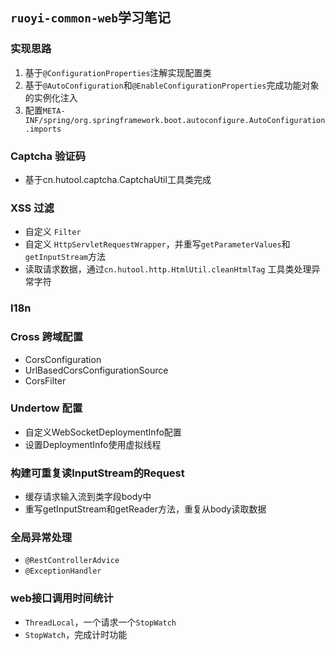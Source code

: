 ## `ruoyi-common-web`学习笔记

### 实现思路

1. 基于`@ConfigurationProperties`注解实现配置类
2. 基于`@AutoConfiguration`和`@EnableConfigurationProperties`完成功能对象的实例化注入
3. 配置`META-INF/spring/org.springframework.boot.autoconfigure.AutoConfiguration.imports`

### Captcha 验证码

- 基于cn.hutool.captcha.CaptchaUtil工具类完成

### XSS 过滤

- 自定义 `Filter`
- 自定义 `HttpServletRequestWrapper`，并重写`getParameterValues`和`getInputStream`方法
- 读取请求数据，通过`cn.hutool.http.HtmlUtil.cleanHtmlTag` 工具类处理异常字符

### I18n

### Cross 跨域配置

- CorsConfiguration
- UrlBasedCorsConfigurationSource
- CorsFilter

### Undertow 配置

- 自定义WebSocketDeploymentInfo配置
- 设置DeploymentInfo使用虚拟线程

### 构建可重复读InputStream的Request

- 缓存请求输入流到类字段body中
- 重写getInputStream和getReader方法，重复从body读取数据

### 全局异常处理

- `@RestControllerAdvice`
- `@ExceptionHandler`

### web接口调用时间统计

- `ThreadLocal`，一个请求一个`StopWatch`
- `StopWatch`，完成计时功能

